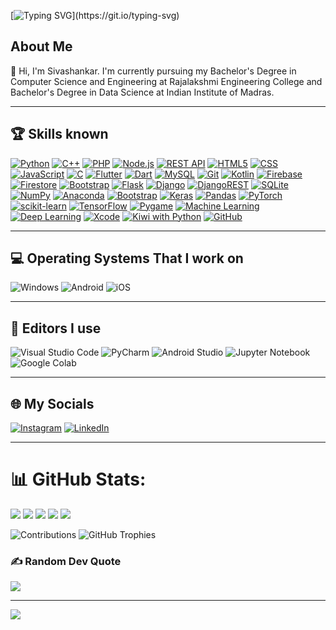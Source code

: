 [![Typing SVG](https://readme-typing-svg.herokuapp.com?color=00FFFF&lines=Welcome+to+my+github+profile!)](https://git.io/typing-svg)
## About Me
👋 Hi, I'm Sivashankar. 
    I'm currently pursuing my Bachelor's Degree in Computer Science and Engineering at Rajalakshmi Engineering College and  Bachelor's Degree in Data Science at Indian Institute of Madras.

---

## 🏆 Skills known

[![Python](https://img.shields.io/badge/Python-3776AB?style=for-the-badge&logo=python&logoColor=white)](https://www.python.org "Python")
[![C++](https://img.shields.io/badge/-C++-00599C?style=for-the-badge&logo=c%2B%2B&logoColor=white)](https://en.wikipedia.org/wiki/C%2B%2B "C++")
[![PHP](https://img.shields.io/badge/-PHP-777BB4?style=for-the-badge&logo=php&logoColor=white)](https://www.php.net "PHP")
[![Node.js](https://img.shields.io/badge/-Node.js-339933?style=for-the-badge&logo=node.js&logoColor=white)](https://nodejs.org "Node.js")
[![REST API](https://img.shields.io/badge/-REST%20API-6DB33F?style=for-the-badge&logo=rest-api&logoColor=white)](https://en.wikipedia.org/wiki/Representational_state_transfer "REST API")
[![HTML5](https://img.shields.io/badge/HTML5-E34F26?style=for-the-badge&logo=html5&logoColor=white)](https://en.wikipedia.org/wiki/HTML5 "HTML5")
[![CSS](https://img.shields.io/badge/-CSS-1572B6?style=for-the-badge&logo=css3&logoColor=white)](https://en.wikipedia.org/wiki/CSS "CSS")
[![JavaScript](https://img.shields.io/badge/-JavaScript-F7DF1E?style=for-the-badge&logo=javascript&logoColor=black)](https://en.wikipedia.org/wiki/JavaScript "JavaScript")
[![C](https://img.shields.io/badge/C-00599C?style=for-the-badge&logo=c&logoColor=white)](https://en.wikipedia.org/wiki/C_(programming_language) "C")
[![Flutter](https://img.shields.io/badge/Flutter-02569B?style=for-the-badge&logo=flutter&logoColor=white)](https://flutter.dev "Flutter")
[![Dart](https://img.shields.io/badge/Dart-0175C2?style=for-the-badge&logo=dart&logoColor=white)](https://dart.dev "Dart")
[![MySQL](https://img.shields.io/badge/MySQL-00000F?style=for-the-badge&logo=mysql&logoColor=white)](https://www.mysql.com "MySQL")
[![Git](https://img.shields.io/badge/GIT-121011?style=for-the-badge&logo=git)](https://git-scm.com "Git")
[![Kotlin](https://img.shields.io/badge/kotlin-%230095D5.svg?style=for-the-badge&logo=kotlin&logoColor=white)](https://kotlinlang.org "Kotlin")
[![Firebase](https://img.shields.io/badge/-Firebase-FFCA28?style=for-the-badge&logo=firebase&logoColor=white)](https://firebase.google.com "Firebase")
[![Firestore](https://img.shields.io/badge/-Firestore-FFA000?style=for-the-badge&logo=firebase&logoColor=white)](https://firebase.google.com/docs/firestore "Firestore")
[![Bootstrap](https://img.shields.io/badge/bootstrap-%23563D7C.svg?style=for-the-badge&logo=bootstrap&logoColor=white)](https://getbootstrap.com "Bootstrap")
[![Flask](https://img.shields.io/badge/flask-%23000.svg?style=for-the-badge&logo=flask&logoColor=white)](https://flask.palletsprojects.com "Flask")
[![Django](https://img.shields.io/badge/django-%23092E20.svg?style=for-the-badge&logo=django&logoColor=white)](https://www.djangoproject.com "Django")
[![DjangoREST](https://img.shields.io/badge/DJANGO-REST-ff1709?style=for-the-badge&logo=django&logoColor=white&color=ff1709&labelColor=gray)](https://www.django-rest-framework.org "DjangoREST")
[![SQLite](https://img.shields.io/badge/sqlite-%2307405e.svg?style=for-the-badge&logo=sqlite&logoColor=white)](https://www.sqlite.org "SQLite")
[![NumPy](https://img.shields.io/badge/numpy-%23013243.svg?style=for-the-badge&logo=numpy&logoColor=white)](https://numpy.org "NumPy")
[![Anaconda](https://img.shields.io/badge/Anaconda-%2344A833.svg?style=for-the-badge&logo=anaconda&logoColor=white)](https://www.anaconda.com "Anaconda")
[![Bootstrap](https://img.shields.io/badge/bootstrap-%23563D7C.svg?style=for-the-badge&logo=bootstrap&logoColor=white)](https://getbootstrap.com "Bootstrap")
[![Keras](https://img.shields.io/badge/Keras-%23D00000.svg?style=for-the-badge&logo=Keras&logoColor=white)](https://keras.io "Keras")
[![Pandas](https://img.shields.io/badge/pandas-%23150458.svg?style=for-the-badge&logo=pandas&logoColor=white)](https://pandas.pydata.org "Pandas")
[![PyTorch](https://img.shields.io/badge/PyTorch-%23EE4C2C.svg?style=for-the-badge&logo=PyTorch&logoColor=white)](https://pytorch.org "PyTorch")
[![scikit-learn](https://img.shields.io/badge/scikit--learn-%23F7931E.svg?style=for-the-badge&logo=scikit-learn&logoColor=white)](https://scikit-learn.org "scikit-learn")
[![TensorFlow](https://img.shields.io/badge/TensorFlow-%23FF6F00.svg?style=for-the-badge&logo=TensorFlow&logoColor=white)](https://www.tensorflow.org "TensorFlow")
[![Pygame](https://img.shields.io/badge/Pygame-3776AB?style=for-the-badge&logo=pygame&logoColor=white)](https://www.pygame.org "Pygame")
[![Machine Learning](https://img.shields.io/badge/-Machine%20Learning-FF6F00?logo=python&logoColor=white&style=for-the-badge)](https://en.wikipedia.org/wiki/Machine_learning "Machine Learning")
[![Deep Learning](https://img.shields.io/badge/-Deep%20Learning-%23FF6F00?logo=python&logoColor=white&style=for-the-badge)](https://en.wikipedia.org/wiki/Deep_learning "Deep Learning")
[![Xcode](https://img.shields.io/badge/Xcode-007ACC?style=for-the-badge&logo=xcode&logoColor=white)](https://developer.apple.com/xcode "Xcode")
[![Kiwi with Python](https://img.shields.io/badge/Kiwi-3776AB?logo=python&logoColor=white&style=for-the-badge)](https://en.wikipedia.org/wiki/Kiwi "Kiwi with Python")
[![GitHub](https://img.shields.io/badge/GitHub-181717?style=for-the-badge&logo=github&logoColor=white)](https://github.com "GitHub")


---

## 💻 Operating Systems That I work on
![Windows](https://img.shields.io/badge/Windows-0078D6?style=for-the-badge&logo=windows&logoColor=white) ![Android](https://img.shields.io/badge/Android-3DDC84?style=for-the-badge&logo=android&logoColor=white) ![iOS](https://img.shields.io/badge/iOS-000000?style=for-the-badge&logo=ios&logoColor=white)

---

## 📝 Editors I use 
![Visual Studio Code](https://img.shields.io/badge/Visual%20Studio%20Code-007ACC?style=for-the-badge&logo=visual-studio-code&logoColor=white)
![PyCharm](https://img.shields.io/badge/PyCharm-000000?style=for-the-badge&logo=pycharm&logoColor=white)
![Android Studio](https://img.shields.io/badge/Android%20Studio-3DDC84?style=for-the-badge&logo=android-studio&logoColor=white)
![Jupyter Notebook](https://img.shields.io/badge/Jupyter%20Notebook-F37626?style=for-the-badge&logo=jupyter&logoColor=white)
![Google Colab](https://img.shields.io/badge/Google%20Colab-F9AB00?style=for-the-badge&logo=google-colab&logoColor=white)

---

## 🌐 My Socials
[![Instagram](https://img.shields.io/badge/Instagram-%23E4405F.svg?logo=Instagram&logoColor=white)](https://www.instagram.com/_.shadow._.prince._) [![LinkedIn](https://img.shields.io/badge/LinkedIn-%230077B5.svg?logo=linkedin&logoColor=white)](https://www.linkedin.com/in/sivashankar-s-33117b249) 

---

# 📊 GitHub Stats:

<img src="http://github-profile-summary-cards.vercel.app/api/cards/profile-details?username=Siva-PythonPirates&theme=github_dark" />
<img src="http://github-profile-summary-cards.vercel.app/api/cards/repos-per-language?username=Siva-PythonPirates&theme=github_dark" />
<img src="http://github-profile-summary-cards.vercel.app/api/cards/stats?username=Siva-PythonPirates&theme=github_dark" />
<img src="http://github-profile-summary-cards.vercel.app/api/cards/productive-time?username=Siva-PythonPirates&theme=github_dark" />
<img src="http://github-profile-summary-cards.vercel.app/api/cards/most-commit-language?username=Siva-PythonPirates&theme=github_dark" />


![Contributions](https://github-readme-streak-stats.herokuapp.com/?user=Siva-PythonPirates&theme=dark)
![GitHub Trophies](https://github-profile-trophy.vercel.app/?username=Siva-PythonPirates&theme=darkhub&no-frame=true)




### ✍️ Random Dev Quote
![](https://quotes-github-readme.vercel.app/api?type=horizontal&theme=dark)

---
[![](https://visitcount.itsvg.in/api?id=Siva-PythonPirates&label=Profile%20Views&color=0&icon=0&pretty=true)](https://visitcount.itsvg.in)



